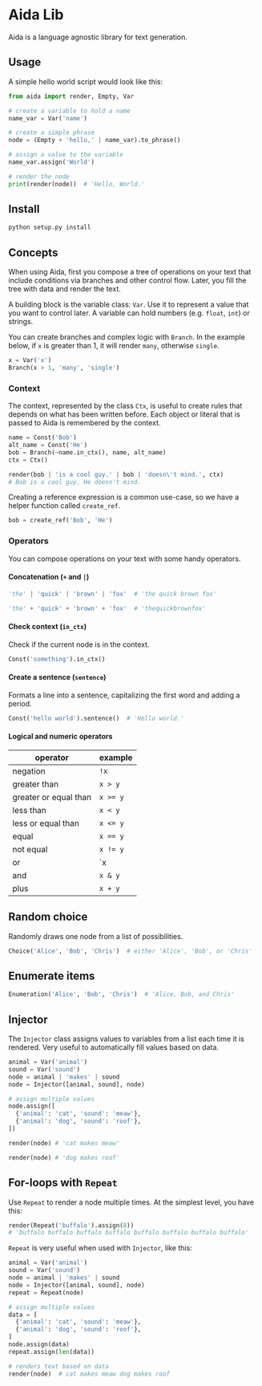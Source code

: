 # Aida Lib

Aida is a language agnostic library for text generation.

## Usage

A simple hello world script would look like this:

```Python
from aida import render, Empty, Var

# create a variable to hold a name
name_var = Var('name')

# create a simple phrase
node = (Empty + 'hello,' | name_var).to_phrase()

# assign a value to the variable
name_var.assign('World')

# render the node
print(render(node))  # 'Hello, World.'
```

## Install

```bash
python setup.py install
```

## Concepts

When using Aida, first you compose a tree of operations on your text that include conditions via branches and other control flow. Later, you fill the tree with data and render the text.

A building block is the variable class: `Var`. Use it to represent a value that you want to control later. A variable can hold numbers (e.g. `float`, `int`) or strings.

You can create branches and complex logic with `Branch`. In the example below, if `x` is greater than 1, it will render `many`, otherwise `single`.

```Python
x = Var('x')
Branch(x > 1, 'many', 'single')
```

### Context

The context, represented by the class `Ctx`, is useful to create rules that depends on what has been written before. Each object or literal that is passed to Aida is remembered by the context.

```Python
name = Const('Bob')
alt_name = Const('He')
bob = Branch(~name.in_ctx(), name, alt_name)
ctx = Ctx()

render(bob | 'is a cool guy.' | bob | 'doesn\'t mind.', ctx)
# Bob is a cool guy. He doesn't mind.
```

Creating a reference expression is a common use-case, so we have a helper function called `create_ref`.

```Python
bob = create_ref('Bob', 'He')
```

### Operators

You can compose operations on your text with some handy operators.

#### Concatenation (`+` and `|`)

```Python
'the' | 'quick' | 'brown' | 'fox'  # 'the quick brown fox'

'the' + 'quick' + 'brown' + 'fox'  # 'thequickbrownfox'
```

#### Check context (`in_ctx`)

Check if the current node is in the context.

```Python
Const('something').in_ctx()
```

#### Create a sentence (`sentence`)

Formats a line into a sentence, capitalizing the first word and adding a period.

```Python
Const('hello world').sentence()  # 'Hello world.'
```

#### Logical and numeric operators

| operator              | example  |
| --------------------- | -------- |
| negation              | `!x`     |
| greater than          | `x > y`  |
| greater or equal than | `x >= y` |
| less than             | `x < y`  |
| less or equal than    | `x <= y` |
| equal                 | `x == y` |
| not equal             | `x != y` |
| or                    | `x | y`  |
| and                   | `x & y`  |
| plus                  | `x + y`  |


## Random choice

Randomly draws one node from a list of possibilities.

```Python
Choice('Alice', 'Bob', 'Chris')  # either 'Alice', 'Bob', or 'Chris'
```

## Enumerate items

```Python
Enumeration('Alice', 'Bob', 'Chris')  # 'Alice, Bob, and Chris'
```

## Injector

The `Injector` class assigns values to variables from a list each time it is rendered. Very useful to automatically fill values based on data.

```Python
animal = Var('animal')
sound = Var('sound')
node = animal | 'makes' | sound
node = Injector([animal, sound], node)

# assign multiple values
node.assign([
  {'animal': 'cat', 'sound': 'meaw'}, 
  {'animal': 'dog', 'sound': 'roof'}, 
])

render(node) # 'cat makes meaw'

render(node) # 'dog makes roof'
```

## For-loops with `Repeat`

Use `Repeat` to render a node multiple times. At the simplest level, you have this:

```Python
render(Repeat('buffalo').assign(8))
# 'buffalo buffalo buffalo buffalo buffalo buffalo buffalo buffalo'
```

`Repeat` is very useful when used with `Injector`, like this:

```Python
animal = Var('animal')
sound = Var('sound')
node = animal | 'makes' | sound
node = Injector([animal, sound], node)
repeat = Repeat(node) 

# assign multiple values
data = [
  {'animal': 'cat', 'sound': 'meaw'}, 
  {'animal': 'dog', 'sound': 'roof'}, 
]
node.assign(data)
repeat.assign(len(data))

# renders text based on data
render(node)  # cat makes meaw dog makes roof 
```